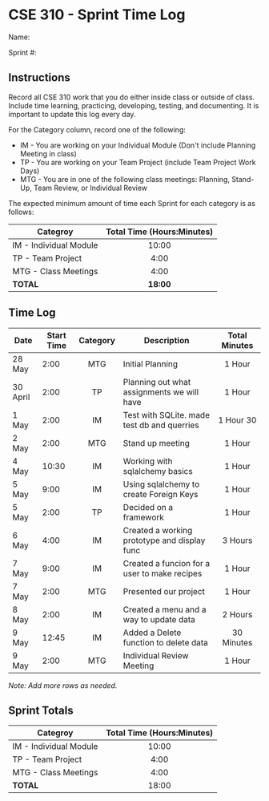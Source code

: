 # CSE 310 - Sprint Time Log

Name:

Sprint #:

## Instructions

Record all CSE 310 work that you do either inside class or outside of class.  Include time learning, practicing, developing, testing, and documenting.  It is important to update this log every day.

For the Category column, record one of the following:
* IM - You are working on your Individual Module (Don't include Planning Meeting in class)
* TP - You are working on your Team Project (include Team Project Work Days)
* MTG - You are in one of the following class meetings: Planning, Stand-Up, Team Review, or Individual Review

The expected minimum amount of time each Sprint for each category is as follows:

|Categroy                       |Total Time (Hours:Minutes)|
|-------------------------------|:------------------------:|
|IM - Individual Module         |          10:00           |
|TP - Team Project              |           4:00           |
|MTG - Class Meetings           |           4:00           |
|**TOTAL**                      |        **18:00**         |

## Time Log

|Date      |Start Time|Category|Description                                 |Total Minutes|
|----------|----------|:------:|--------------------------------------------|:-----------:|
|28 May    |2:00      |MTG     |Initial Planning                            |  1 Hour     |
|30 April  |2:00      |TP      |Planning out what assignments we will have  |  1 Hour     |
|1 May     |2:00      |IM      |Test with SQLite. made test db and querries |  1 Hour 30  |
|2 May     |2:00      |MTG     |Stand up meeting                            |  1 Hour     |
|4 May     |10:30     |IM      |Working with sqlalchemy basics              |  1 Hour     |
|5 May     |9:00      |IM      |Using sqlalchemy to create Foreign Keys     |  1 Hour     |
|5 May     |2:00      |TP      |Decided on a framework                      |  1 Hour     |
|6 May     |4:00      |IM      |Created a working prototype and display func|  3 Hours    |
|7 May     |9:00      |IM      |Created a funcion for a user to make recipes|  1 Hour     |
|7 May     |2:00      |MTG     |Presented our project                       |  1 Hour     |
|8 May     |2:00      |IM      |Created a menu and a way to update data     |  2 Hours    |
|9 May     |12:45     |IM      |Added a Delete function to delete data      |  30 Minutes |
|9 May     |2:00      |MTG     |Individual Review Meeting                   |  1 Hour     |

_Note: Add more rows as needed._

## Sprint Totals

|Categroy                       |Total Time (Hours:Minutes)|
|-------------------------------|:------------------------:|
|IM - Individual Module         | 10:00                    |
|TP - Team Project              | 4:00                     |
|MTG - Class Meetings           | 4:00                     |
|**TOTAL**                      | 18:00                    |
